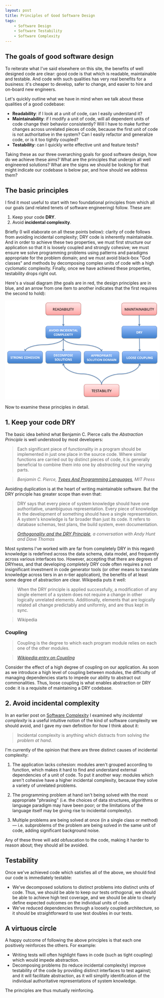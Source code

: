 ```yaml
---
layout: post
title: Principles of Good Software Design
tags:
    - Software Design
    - Software Testability
    - Software Complexity
---
```


## The goals of good software design

To reiterate what I've said elsewhere on this site, the benefits of well designed code are clear: good code is that which is readable, maintainable and testable. And code with such qualities has very real benefits for a business: it's cheaper to develop, safer to change, and easier to hire and on-board new engineers.

Let's quickly outline what we have in mind when we talk about these qualities of a good codebase:

* **Readability**: if I look at a unit of code, can I easily understand it?
* **Maintainability**: if I modify a unit of code, will all dependent units of code change their behavior consistently?  Will I have to make further changes across unrelated pieces of code, because the first unit of code is not authoritative in the system?  Can I easily refactor and generalize code, or is it too tightly coupled?
* **Testability**: can I quickly write effective unit and feature tests?

Taking these as our three overarching goals for good software design, how do we achieve these aims?  What are the principles that underpin all well engineered solutions?  What are the signs we should be looking for that might indicate our codebase is below par, and how should we address them?

## The basic principles

I find it most useful to start with two foundational principles from which all our goals (and related tenets of software engineering) follow.  These are:

1. Keep your code **DRY**.
2. Avoid **incidental complexity**.

Briefly (I will elaborate on all these points below): clarity of code follows from avoiding incidental complexity; DRY code is inherently maintainable.  And in order to achieve these two properties, we must first structure our application so that it is loosely coupled and strongly cohesive; we must ensure we solve programming problems using patterns and paradigms appropriate for the problem domain; and we must avoid black-box "God classes" and methods by decomposing complex units of code with a high cyclomatic complexity.  Finally, once we have achieved these properties, testability drops right out.

Here's a visual diagram (the goals are in red, the design principles are in blue, and an arrow from one item to another indicates that the first requires the second to hold):

<a target="_blank" href="/public/images/principles-of-software-design.png">
<img class="prettyimg" alt="Principles of SOftware Design" src="/public/images/principles-of-software-design.png" />
</a>

Now to examine these principles in detail.

## 1. Keep your code DRY

The basic idea behind what Benjamin C. Pierce calls the *Abstraction Principle* is well understood by most developers:

> Each significant piece of functionality in a program should be implemented in just one place in the source code. Where similar functions are carried out by distinct pieces of code, it is generally beneficial to combine them into one by *abstracting out* the varying parts.

> <cite>Benjamin C. Pierce, *[Types And Programming Languages](http://www.cis.upenn.edu/~bcpierce/tapl/)*, MIT Press</cite>

Avoiding duplication is at the heart of writing maintainable software.  But the DRY principle has greater scope than even that:

> DRY says that every piece of system knowledge should have one authoritative, unambiguous representation. Every piece of knowledge in the development of something should have a single representation. A system's knowledge is far broader than just its code. It refers to database schemas, test plans, the build system, even documentation.

> <cite>*[Orthogonality and the DRY Principle](http://www.artima.com/intv/dry.html)*, a conversation with Andy Hunt and Dave Thomas</cite>

Most systems I've worked with are far from completely DRY in this regard: knowledge is redefined across the data schema, data model, and frequently across various interfaces too.  However, accepting that there are degrees of DRYness, and that developing *completely* DRY code often requires a not insignificant investment in code generator tools (or other means to translate knowledge across tiers in an n-tier application), the benefits of at least some degree of abstraction are clear.  Wikipedia puts it well:

> When the DRY principle is applied successfully, a modification of any single element of a system does not require a change in other logically unrelated elements. Additionally, elements that are logically related all change predictably and uniformly, and are thus kept in sync.

> Wikipedia

### Coupling

> Coupling is the degree to which each program module relies on each one of the other modules.

> <cite>[Wikipedia entry on *Coupling*](http://en.wikipedia.org/wiki/Coupling_(computer_programming))

Consider the effect of a high degree of coupling on our application.  As soon as we introduce a high level of coupling between modules, the difficulty of managing dependencies starts to impede our ability to abstract out commonalities.  Thus, loose coupling is what enables abstraction or DRY code: it is a requisite of maintaining a DRY codebase.

## 2. Avoid incidental complexity

In an earlier post on [Software Complexity](/blog/2012/10/04/software-complexity/) I examined why *incidental complexity* is a useful intuitive notion of the kind of software complexity we should avoid, and I gave my own definition for how I think about it:

> Incidental complexity is anything which distracts from solving *the problem at hand*.

I'm currently of the opinion that there are three distinct causes of incidental complexity:

1. The application lacks cohesion: modules aren't grouped according to function, which makes it hard to find and understand external dependencies of a unit of code.  To put it another way: modules which aren't cohesive have a higher incidental complexity, because they solve a variety of unrelated problems.

2. The programming problem at hand isn't being solved with the most appropriate "phrasing" (i.e. the choices of data structures, algorithms or language paradigm may have been poor; or the limitations of the language itself may be giving rise to incidental complexity).

3. Multiple problems are being solved at once (in a single class or method) &mdash; i.e. subproblems of the problem are being solved in the same unit of code, adding significant background noise.

Any of these three will add obfuscation to the code, making it harder to reason about; they should all be avoided.

## Testability

Once we've achieved code which satisfies all of the above, we should find our code is immediately testable:

* We've decomposed solutions to distinct problems into distinct units of code.  Thus, we should be able to keep our tests orthogonal, we should be able to achieve high test coverage, and we should be able to clearly define expected outcomes on the individual units of code.
* We've reduced dependencies through a loosely coupled architecture, so it should be straightforward to use test doubles in our tests.

## A virtuous circle

A happy outcome of following the above principles is that each one positively reinforces the others.  For example:
* Writing tests will often highlight flaws in code (such as tight coupling) which would impede abstraction.
* Decomposing problems (to reduce incidental complexity) improve testability of the code by providing distinct interfaces to test against; and it will facilitate abstraction, as it will simplify identification of the individual authoritative representations of system knowledge.

The principles are thus mutually reinforcing.
